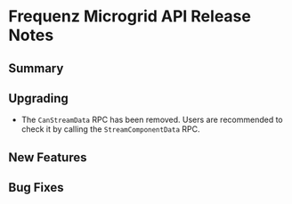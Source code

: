 # Frequenz Microgrid API Release Notes

## Summary

<!-- Here goes a general summary of what this release is about -->

## Upgrading

- The `CanStreamData` RPC has been removed. Users are recommended to check it
  by calling the `StreamComponentData` RPC.

## New Features

<!-- Here goes the main new features and examples or instructions on how to use them -->

## Bug Fixes

<!-- Here goes notable bug fixes that are worth a special mention or explanation -->
